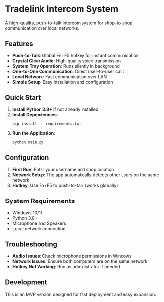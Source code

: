 # Tradelink Intercom System

A high-quality, push-to-talk intercom system for shop-to-shop communication over local networks.

## Features

- **Push-to-Talk**: Global Fn+F5 hotkey for instant communication
- **Crystal Clear Audio**: High-quality voice transmission
- **System Tray Operation**: Runs silently in background
- **One-to-One Communication**: Direct user-to-user calls
- **Local Network**: Fast communication over LAN
- **Simple Setup**: Easy installation and configuration

## Quick Start

1. **Install Python 3.8+** if not already installed
2. **Install Dependencies**:
   ```bash
   pip install -r requirements.txt
   ```
3. **Run the Application**:
   ```bash
   python main.py
   ```

## Configuration

1. **First Run**: Enter your username and shop location
2. **Network Setup**: The app automatically detects other users on the same network
3. **Hotkey**: Use Fn+F5 to push-to-talk (works globally)

## System Requirements

- Windows 10/11
- Python 3.8+
- Microphone and Speakers
- Local network connection

## Troubleshooting

- **Audio Issues**: Check microphone permissions in Windows
- **Network Issues**: Ensure both computers are on the same network
- **Hotkey Not Working**: Run as administrator if needed

## Development

This is an MVP version designed for fast deployment and easy expansion.
